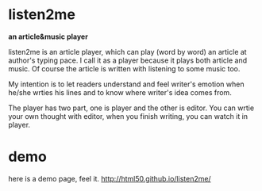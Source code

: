 # listen2me

**an article&music player**

listen2me is an article player, which can play (word by word) an article at author's typing pace. I call it as a player because it plays both article and music. Of course the article is written with listening to some music too.

My intention is to let readers understand and feel writer's emotion when he/she wrties his lines and to know where writer's idea comes from. 

The player has two part, one is player and the other is editor. You can wrtie your own thought with editor,  when you finish writing, you can watch it in player.

# demo

here is a demo page, feel it.
http://html50.github.io/listen2me/
